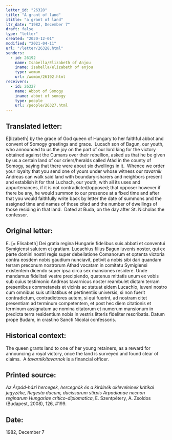 ```yaml
---
letter_id: "26328"
title: "A grant of land"
ititle: "a grant of land"
ltr_date: "1982, December 7"
draft: false
type: "letter"
created: "2020-12-01"
modified: "2021-04-11"
url: "/letter/26328.html"
senders:
  - id: 26192
    name: Isabella/Elizabeth of Anjou
    iname: isabella/elizabeth of anjou
    type: woman
    url: /woman/26192.html
receivers:
  - id: 26327
    name: Abbot of Somogy
    iname: abbot of somogy
    type: people
    url: /people/26327.html
---
```

<h2> Translated letter:</h2><p>E[lizabeth] by the grace of God queen of Hungary to her faithful abbot and convent of Somogy greetings and grace.&nbsp; Lucach son of Bagun, our youth, who announced to us the joy on the part of our lord king for the victory obtained against the Cumans over their rebellion, asked us that he be given by us a certain land of our criers/heralds called Atád in the county of Somogy, saying that there were about six dwellings in it.&nbsp; Whence we order your loyalty that you send one of yours under whose witness our <i>tavarnik</i> Andreas can walk said land with boundary-sharers and neighbors present and establish it for that Luchach, our youth, with all its uses and appurtenances, if it is not contradicted/opposed; that opposer however if there be any, he would summon to our presence at a fixed time and after that you would faithfully write back by letter the date of summons and the assigned time and names of those cited and the number of dwellings of those residing in that land.&nbsp; Dated at Buda, on the day after St. Nicholas the confessor.&nbsp;</p><h2 class="mt-4"> Original letter:</h2><p><span>E. [= Elisabeth] Dei gratia regina Hungarie fidelibus suis abbati et conventui Symigiensi salutem et gratiam. Lucachius filius Bagun iuvenis noster, qui ex parte domini nostri regis super debellatione Comanorum et optenta victoria contra eosdem nobis gaudium nunciavit, petivit a nobis sibi dari quandam terram preconum nostrorum Athad vocatam in comitatu Symigiensi existentem dicendo super ipsa circa sex mansiones residere. Unde mandamus fidelitati vestre precipiendo, quatenus mittatis unum ex vobis sub cuius testimonio Andreas tavarnicus noster reambulet dictam terram presentibus commetaneis et vicinis ac statuat eidem Lucachio, iuveni nostro cum omnibus suis utilitatibus et pertinentiis universis, si non fuerit contradictum, contradictores autem, si qui fuerint, ad nostram citet presentiam ad terminum competentem, et post hec diem citationis et terminum assignatum ac nomina citatorum et numerum mansionum in predicta terra residentium nobis in vestris litteris fideliter rescribatis. Datum prope Budam, in crastino Sancti Nicolai confessoris.</span></p><p></p><h2 class="mt-4"> Historical context:</h2><p><span>The queen grants land to one of her young retainers, as a reward for announcing a royal victory, once the land is surveyed and found clear of claims.&nbsp; A <em>tavarnik/tavarnok</em> is a financial officer.</span></p><h2 class="mt-4"> Printed source:</h2><p><i>Az Árpád-házi hercegek, hercegnök és a királnék okleveleinek kritikai jegyzéke, Regesta ducum, ducissarum stirpis Arpadianae necnon reginarum Hungariae critico-diplomatica</i>, E. Szentpétery, A. Zsoldos (Budapest, 2008),&nbsp;126, #199.</p><h2 class="mt-4"> Date:</h2>1982, December 7